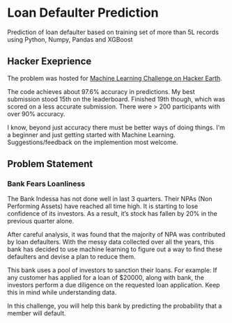 # Loan Defaulter Prediction
Prediction of loan defaulter based on training set of more than 5L records using Python, Numpy, Pandas and XGBoost

## Hacker Exeprience
The problem was hosted for [Machine Learning Challenge on Hacker Earth](https://www.hackerearth.com/problem/machine-learning/bank-fears-loanliness/). 

The code achieves about 97.6% accuracy in predictions. My best submission stood 15th on the leaderboard. Finished 19th though, which was scored on a less accurate submission. There were > 200 participants with over 90% accuracy. 

I know, beyond just accuracy there must be better ways of doing things. I'm a beginner and just getting started with Machine Learning. Suggestions/feedback on the implemention most welcome. 

## Problem Statement

### Bank Fears Loanliness

The Bank Indessa has not done well in last 3 quarters. Their NPAs (Non Performing Assets) have reached all time high. It is starting to lose confidence of its investors. As a result, it’s stock has fallen by 20% in the previous quarter alone.

After careful analysis, it was found that the majority of NPA was contributed by loan defaulters. With the messy data collected over all the years, this bank has decided to use machine learning to figure out a way to find these defaulters and devise a plan to reduce them.

This bank uses a pool of investors to sanction their loans. For example: If any customer has applied for a loan of $20000, along with bank, the investors perform a due diligence on the requested loan application. Keep this in mind while understanding data.

In this challenge, you will help this bank by predicting the probability that a member will default.

